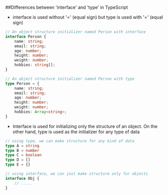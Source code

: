 ##Differences between 'interface' and 'type' in TypeScript

- interface is used without '=' (equal sign) but type is used with '=' (equal sign)
```typescript
// An object structure initializer named Person with interface
interface Person {
    name: string;
    email: string;
    age: number;
    height: number;
    weight: number;
    hobbies: string[];
}

// An object structure initializer named Person with type
type Person = {
    name: string;
    email: string;
    age: number;
    height: number;
    weight: number;
    hobbies: Array<string>;
}
```
- Interface is used for initializing only the structure of an object. On the other hand, type is used as the initializer for any type of data

```typescript
// using type, we can make structure for any kind of data
type A = string
type B = number
type C = boolean
type D = []
type E = {}

// using interface, we can just make structure only for objects
interface Obj {
    // .....
}
```